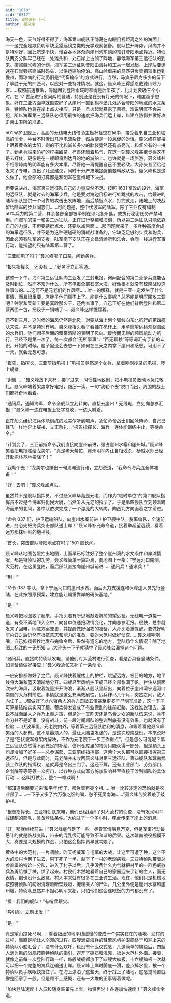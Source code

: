 ```yaml
---
aid: "1010"
zid: "0317"
title: 占领崖州（一）
author: 聂义峰
---
```


海天一色，天气好得不得了，海军第四舰队正隐藏在肉眼目视距离之外的海面上——这完全是欺负明军缺乏望远镜之类的光学观察装备。舰队拉开阵势，风向并不是特别好，因此航速不快，慢吞吞地逐渐向崖州湾东侧的预订登陆地点靠近。特侦队两支分队早已经在一处滩头和一处石岸上占领了阵地，静候海军第三远征队的到来。按照聂义峰的计划，海军第三远征队登陆由海兵和工兵一起发起，上岸后要迅速在石岸旁搭建临时码头，以供运输船停泊。高山岭借来的马匹只负责把辎重运到儋州，而琼南的行动仍旧是“代畜输卒”的方式进行。当然，马疯子尼克多少的留下了聊胜于无的四匹马，以应对一些特殊情况。就这，聂义峰还得感恩戴德山呼万岁……按照航速推断，等磨蹭到登陆水域时都得是后半夜了，比计划要晚三个小时。在 17 世纪进行夜间两栖登陆，特别还是在没有灯光的情况下，难度超乎想象。好在三亚方面早就勘查好了从崖州一直到榆林堡几处适合登陆的地点的水文条件，特侦队也将在岸上点火接应。只是一旦火起就暴露了目标，难说明军不会来犯，所以海军第三远征队必须用最快的速度把海兵们运上岸，以建立防御并做好攻击南山卫所的准备。

501 号护卫舰上，高高的无线电天线借助主桅杆摇曳在风中，接受着来自三亚和临高的命令，手台不时传出几声电流杂音，然后便是一段急促的对话。聂义峰在艉楼上晒着黄昏的太阳，剃的不比和尚长多少的脑袋竟然还有点亮光，和督公有的一拼了。勤务兵端来沁好的柠檬甜茶，杯盏还飘着热气，在这一刻聂义峰甚至觉得这不是去打仗，更像是在一艘即将到达目的地的游船上。也许就是一场旅游，聂义峰并不相信琼南的明军能有多大本事，尽管他一再提醒自己不要轻敌。大孙头甚至给他发来了专电，提出了几点建议，同时十分严肃地提醒他要料敌从宽。聂义峰也是这么做了，他全部的打算都是和明军在崖州城下决战。

但要说决战，海军第三远征队自己的力量显然不足。按照 1631 军改的设计，海军的远征队，就是过去的海军步兵，他是要对海边目标进行蛙跳式的攻击，给跟进的陆军部队提供一个可靠的攻击出发阵地，而后蜻蜓点水，打完就走，陆地上的决战留给陆军的步兵同志们……可问题是，整个伏波军的陆军，除了三亚仅有编制 50%兵力的第二营，其余各部全部被牵制在琼北各州县，或执行秘密任务严禁动用。而海军的第一和第二远征队，正在进行整编和海训，所以第三远征队只能依靠自己的力量，不但要蜻蜓点水，还要以点带面……那问题就来了，多兵种高度合成的海军远征队，并不是为这种硬碰硬的消耗战准备的，它缺乏足够的步兵和炮兵，因此必须有陆军的支援。陆军南下支队正在文昌清澜所和乐会、会同一线进行军事行动，能指望的只有陆军第二营了。

“三亚回电了吗？”聂义峰喝了口茶，问勤务兵。

“报告指挥长，还没有……”勤务兵立正答道。

整整一下午，海军第三远征队向三亚发了三封电报，询问配合的第二营步兵连能否及时到位，然而不知为什么，所有电报全部石沉大海，好像根本就没有琼南战役这件事似的……这可不是元老们的作风啊……唯一的解释，就是三亚一定发生了什么事情，而且很重要，席胖子他们顾不上了。能是什么事呢？总不能是明军围攻三亚吧？钟崇和吴新丰要是真敢那么干，还倒省事了，自己正好在他们背后登陆和第二营两面一包，把饺子一锅端了……聂义峰这样憧憬着。

还不到三月，这时候的海风仍然是北风，对要从海上划个弧线向东北航行的第四舰队来说，并不是特别有利。聂义峰抬头看了看挂在桅杆上，用单筒望远镜观察海面的水兵们，他们帽子后面的飘带清晰的表明了风向。缓慢而无聊的纯风帆动力航行，已经不是第一次了，每一次都会“无所事事”、“百无聊赖”等等词汇有了新的认识。开始的时候，脑子里还会去想一下如何在三天之内拿下崖州和感恩，可用不了一天，就会无想可想。

“报告，指挥长，三亚前指电报！”电报员竟然是个女兵，拿着刚刚抄录的电报，爬上艉楼。

“谢谢……”聂义峰放下茶杯，接了过来，习惯性地致谢，把小电报员激动地急忙敬礼。聂义峰端着架势拿好电报，细细一读，一句“我勒个去”脱口而出，周围的战士们都好奇地看着。

“通讯兵，通知海军，命令全舰队立刻转向，直接去崖州！无线电，立刻向总参汇报！”聂义峰一边在电报上签字签收，一边大喊着。

正在船头组织海兵体能训练的龙美尔听到喊声，急忙命令战士们回舱待命，自己已经飞一样地奔上艉楼，立正敬礼：“报告指挥长，海兵一连体能训练中止，等待命令。”

“计划变了，三亚前指命令我们直接向崖州前进，强占崖州水寨和崖州城。”聂义峰笑着把电报递给龙美尔，“真是老天帮忙，崖州明军内讧自相残杀，杨威水师已经开赴榆林基地投降了！”

“我勒个去！”龙美尔也蹦出一句澳洲流行语，立刻说道，“我命令海兵连全体准备！”

“好！去吧！”聂义峰点点头。

虽然并不是舰队指挥员，不过聂义峰毕竟是元老，而作为“临时单位”的第四舰队指挥员不过是个海军归化民大尉，当然听从元老的指示了。于是第四舰队立刻顶着跨海而来的北风，各中队依次完成了一个漂亮的大转向，向西北方向画着之字前进。

“命令 037 们，护卫运输船队，向崖州水寨前进！护卫舰中队，脱离编队，全速前进，务必先把海兵突击部队送上岸！”聂义峰补充命令道，接着举起望远镜，看着远方那抹细细的地平线。

“首长，突击部队登陆地点在吗？”501 舰长问。

聂义峰从地图包里抽出地图，上面早已标注好了整个崖州湾的水文条件和岸滩情况，都是特侦队的功劳。聂义峰简单一算距离，向地图上一指：“宁远河口南侧，大范村，在这里登陆，而后部队直接向崖州城前进……通讯兵！通讯兵！”

“到！”

“命令 037 中队，拿下宁远河口的崖州水寨。而后火力支援连和保障连人员先行登陆，在此按照原预案，建立能让辎重靠岸的码头基地。”

“是！”

聂义峰把地图收了起来，手指头若有所思地敲着胸前的望远镜。无线电一道接一道，有条不紊地飞入空中，向各单位通报敌情变化，并向总参汇报。很快，总参就发来了回电，同意方案变更，并提醒做好强攻的准备。大孙头着重提醒，要做好明军内讧之后仍然有抵抗意志和能力的准备，要对大范村做好侦查……聂义峰咧咧嘴，自己抑扬顿挫地发布完命令后，果然有遗忘的地方，登陆场什么情况？除了地图上标注的一无所知……大孙头一下子就猜中了聂义峰会漏掉这个问题。

“通讯兵，直接向特侦队发电，请他们对大范村进行侦查，看是否具备登陆条件，如具备请做好接应！”聂义峰急忙又补了一条命令。

一应安排都做好了之后，聂义峰扶着艉楼上的护栏，眺望远方。极目的地方，地平线将大海和蓝天清晰地分开。四艘轻型风帆护卫舰已经全部张满了帆，拦住从侧面吹来的海风，汲取着能量挤开海浪，渐渐从舰队里超出，向着位于崖州湾宁远河口南侧的大范村前进。事情就是这么充满戏剧性，厉兵秣马几个月，突然之间，敌人内讧了……都做好了以六百余人的兵力击破五倍甚至更多于己明军准备，这一下子可算是结结实实闪了腰。蓄势待发变成了有些慌乱的往前赶路，这找谁说理去，虽说不战而屈人之兵乃上善之策，但是对一支昨天还是乌合之众的新队伍来说，兵不血刃并不是好事。没有战斗，前一段时间部队的整训到底有没有效果，也就没有了检验……伏波军里，元老院内外，等着第三远征队胜利的消息，和等着看他聂义峰笑话的人都有。这不是最烦人的，最让人脑袋发涨的，是这次琼南战役，本来说好了是“在伏波军框架内解决，不作为元老院下一步工作重点”，但是怎么可能呢？第三远征队依然得不到充足的补给，儋州仓库里的物资只能获得一部分，但是顶头上司却增加了好多——总参谋部、三亚前线指挥部，这两个大头都可以直接指挥第三远征队，但是与此同时，元老院并未收回聂义峰对第三远征队、第四舰队和琼南武装工作队的指挥权，这就算是令出三门了。这还不算，还有工业部门、劳务部门、企划院等等等等一众衙门，以各种方式向军方施加影响甚至直接干涉到部队的具体行动……这叫打仗么，整个一唱戏啊！

“都知道后面要迎来‘和平年代’了，都急着再亮个相……唯一比较淡定的恐怕就是农业部了……一下子又多了六万张吃饭的嘴，愁不死吴南海……”聂义峰苦笑着敲了敲护栏。

“报告指挥长，三亚特侦队来电，他们已经组织了对大范村的侦查，没有发现明军成建制的部队，具备登陆条件。”大约过了一个多小时，电台传来了岸上的消息。

“好，那就继续前进！”聂义峰底气足了一些。尽管军情瞬息万变，但是军事行动最忌讳的就是临战变阵，带来的混乱很可能导致不和谐的后果。这次琼南战役规模不大，真要是大规模的作战，只怕这会指挥员早就骂娘了。

黄昏中的大范村，一片凋敝。昨天杨威军与屯军的大战，让这里可遭了殃，这个不大的渔村也卷了进去，男丁死了一半，剩下了一村的老弱病残。三亚特侦队带着总参直属的特诊一分队，进入了村子以后，几乎没费什么力气就把村里的一群杨威散兵游勇给缴了械，绑了起来。村民们木然地看着自己的家园迎来了新的主人，面无表情，倒也没什么敌意，村人本来就有很多在三亚讨生活。现在，他们只是机械地按照特侦队的吩咐清理着断壁残垣，掩埋亲人的尸体。几公里外便是崖州水寨和崖州城，特侦队显然并不担心明军来犯，只怕他们这会连吃饭的力气都没有了。

“看！我们的舰队！”有哨兵眼尖。

“导引船，立刻出发！”

“是！”

真是望山跑死马啊……看着细细的地平线缓慢的变成一个实实在在的陆地、渔村的过程，简直是能让人崩溃的过程。四艘满载海兵的轻型风帆护卫舰终于和迎上来的特侦队小船汇合了，没有什么欢呼，也没有什么仪式感，几道简单的旗语后，四艘人满为患的战舰按照特侦队的指引，避开了礁石和浅滩，抵达大范村外海。接着，就像之前每一次登陆行动一样，每艘战舰都放下了四艘大舢板，十六艘舢板一次就可以把一个完整的海兵连输送上岸。聂义峰上岸时脚底一滑，差点掉水里，被一个特侦队员手疾眼快拉住了。在海上漂泊了这些天，终于踩上了陆地，这感觉简直就像是回家了一般。但是顾不上感慨，还有一大堆的正事等着做呢。

“加快登陆速度！人员和随身装备先上岸，物资再说！各连加快速度！”聂义峰命令道。
